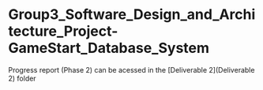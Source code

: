 ﻿# Group3_Software_Design_and_Architecture_Project-GameStart_Database_System

Progress report (Phase 2) can be acessed in the [Deliverable 2](Deliverable 2) folder
